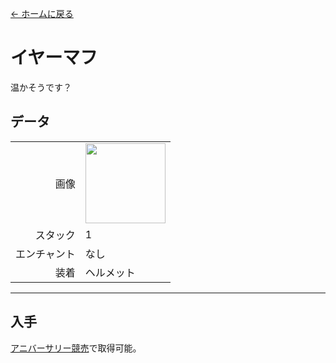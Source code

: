 [← ホームに戻る](../)
# イヤーマフ
温かそうです？

## データ
<table>
    <tr><td align="end">画像</td><td><img src="https://i.imgur.com/VnKSxgG.gif" width="128"/></td></tr>
    <tr><td align="end">スタック</td><td>1</td></tr>
    <tr><td align="end">エンチャント</td><td>なし</td></tr>
    <tr><td align="end">装着</td><td>ヘルメット</td></tr>
</table>

---

## 入手
[アニバーサリー競売](../feature/anniversary.md)で取得可能。

